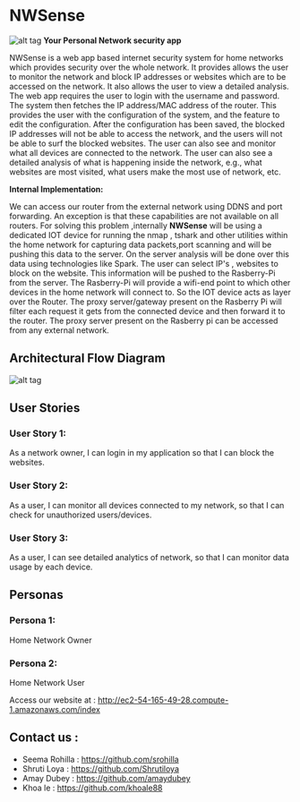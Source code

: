 # NWSense
![alt tag](https://github.com/SJSU272Lab/NWSense/blob/master/logo.png) **Your Personal Network security app**

NWSense is a web app based internet security system for home networks which provides security over the whole network. It provides allows the user to monitor the network and block IP addresses or websites which are to be accessed on the network. It also allows the user to view a detailed analysis.
The web app requires the user to login with the username and password. The system then fetches the IP address/MAC address of the router. This provides the user with the configuration of the system, and the feature to edit the configuration.
After the configuration has been saved, the blocked IP addresses will not be able to access the network, and the users will not be able to surf the blocked websites.
The user can also see and monitor what all devices are connected to the network. The user can also see a detailed analysis of what is happening inside the network, e.g., what websites are most visited, what users make the most use of network, etc.

**Internal Implementation:**

We can access our router from the external network using DDNS and port forwarding. An exception is that these capabilities are not available on all routers.
For solving this problem ,internally **NWSense** will be using a dedicated IOT device for running the nmap , tshark and other utilities within the home network for capturing data packets,port scanning and will be pushing this data to the server. 
On the server analysis will be done over this data using technologies like Spark.
The user can select IP's , websites to block on the website. This information will be pushed to the Rasberry-Pi from the server.
The Rasberry-Pi will provide a wifi-end point to which other devices in the home network will connect to. So the IOT device acts as layer over the Router. The proxy server/gateway present on the Rasberry Pi will filter each request it gets from the connected device and then forward it to the router. 
The proxy server present on the Rasberry pi can be accessed from any external network.

## Architectural Flow Diagram
![alt tag](https://github.com/SJSU272Lab/NWSense/blob/master/Architecture%20Diagram.jpg)

## User Stories

### User Story 1:
As a network owner, I can login in my application so that I can block the websites.

### User Story 2:
As a user, I can monitor all devices connected to my network, so that I can check for unauthorized users/devices.

### User Story 3:
As a user, I can see detailed analytics of network, so that I can monitor data usage by each device.
 
## Personas
### Persona 1:
Home Network Owner
### Persona 2:
Home Network User

Access our website at : http://ec2-54-165-49-28.compute-1.amazonaws.com/index

## Contact us :
* Seema Rohilla : https://github.com/srohilla
* Shruti Loya : https://github.com/Shrutiloya
* Amay Dubey : https://github.com/amaydubey
* Khoa le : https://github.com/khoale88
